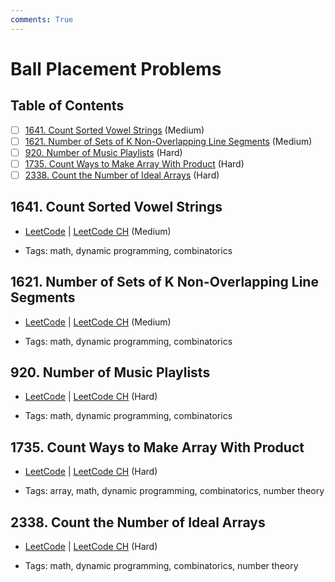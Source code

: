 ```yaml
---
comments: True
---
```


# Ball Placement Problems

## Table of Contents

- [ ] [1641. Count Sorted Vowel Strings](https://leetcode.cn/problems/count-sorted-vowel-strings/) (Medium)
- [ ] [1621. Number of Sets of K Non-Overlapping Line Segments](https://leetcode.cn/problems/number-of-sets-of-k-non-overlapping-line-segments/) (Medium)
- [ ] [920. Number of Music Playlists](https://leetcode.cn/problems/number-of-music-playlists/) (Hard)
- [ ] [1735. Count Ways to Make Array With Product](https://leetcode.cn/problems/count-ways-to-make-array-with-product/) (Hard)
- [ ] [2338. Count the Number of Ideal Arrays](https://leetcode.cn/problems/count-the-number-of-ideal-arrays/) (Hard)

## 1641. Count Sorted Vowel Strings

-   [LeetCode](https://leetcode.com/problems/count-sorted-vowel-strings/) | [LeetCode CH](https://leetcode.cn/problems/count-sorted-vowel-strings/) (Medium)

-   Tags: math, dynamic programming, combinatorics
## 1621. Number of Sets of K Non-Overlapping Line Segments

-   [LeetCode](https://leetcode.com/problems/number-of-sets-of-k-non-overlapping-line-segments/) | [LeetCode CH](https://leetcode.cn/problems/number-of-sets-of-k-non-overlapping-line-segments/) (Medium)

-   Tags: math, dynamic programming, combinatorics
## 920. Number of Music Playlists

-   [LeetCode](https://leetcode.com/problems/number-of-music-playlists/) | [LeetCode CH](https://leetcode.cn/problems/number-of-music-playlists/) (Hard)

-   Tags: math, dynamic programming, combinatorics
## 1735. Count Ways to Make Array With Product

-   [LeetCode](https://leetcode.com/problems/count-ways-to-make-array-with-product/) | [LeetCode CH](https://leetcode.cn/problems/count-ways-to-make-array-with-product/) (Hard)

-   Tags: array, math, dynamic programming, combinatorics, number theory
## 2338. Count the Number of Ideal Arrays

-   [LeetCode](https://leetcode.com/problems/count-the-number-of-ideal-arrays/) | [LeetCode CH](https://leetcode.cn/problems/count-the-number-of-ideal-arrays/) (Hard)

-   Tags: math, dynamic programming, combinatorics, number theory
